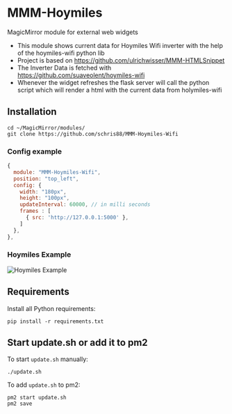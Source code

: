 # MMM-Hoymiles
MagicMirror module for external web widgets

- This module shows current data for Hoymiles Wifi inverter with the help of the hoymiles-wifi python lib
- Project is based on https://github.com/ulrichwisser/MMM-HTMLSnippet
- The Inverter Data is fetched with https://github.com/suaveolent/hoymiles-wifi
- Whenever the widget refreshes the flask server will call the python script which will render a html with the current data from holymiles-wifi

## Installation
```shell
cd ~/MagicMirror/modules/
git clone https://github.com/schris88/MMM-Hoymiles-Wifi
```

### Config example

```javascript
{
  module: "MMM-Hoymiles-Wifi",
  position: "top_left",
  config: {
    width: "180px",
    height: "100px",
    updateInterval: 60000, // in milli seconds
    frames : [
      { src: 'http://127.0.0.1:5000' },
    ]
  },
},
```

### Hoymiles Example
![Hoymiles Example](mmm-hoymiles.jpg)

## Requirements
Install all Python requirements:
```shell
pip install -r requirements.txt
```

## Start update.sh or add it to pm2
To start `update.sh` manually:
```shell
./update.sh
```

To add `update.sh` to pm2:
```shell
pm2 start update.sh
pm2 save
```

